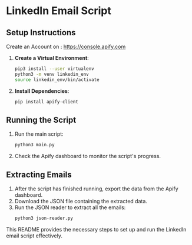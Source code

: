 # LinkedIn Email Script

## Setup Instructions
Create an Account on : https://console.apify.com
1. **Create a Virtual Environment**:
   ```bash
   pip3 install --user virtualenv
   python3 -m venv linkedin_env
   source linkedin_env/bin/activate
   ```

2. **Install Dependencies**:
   ```bash
   pip install apify-client
   ```

## Running the Script

1. Run the main script:
   ```bash
   python3 main.py
   ```

2. Check the Apify dashboard to monitor the script's progress.

## Extracting Emails

1. After the script has finished running, export the data from the Apify dashboard.
2. Download the JSON file containing the extracted data.
3. Run the JSON reader to extract all the emails:
   ```bash
   python3 json-reader.py 
   ```

This README provides the necessary steps to set up and run the LinkedIn email script effectively.
